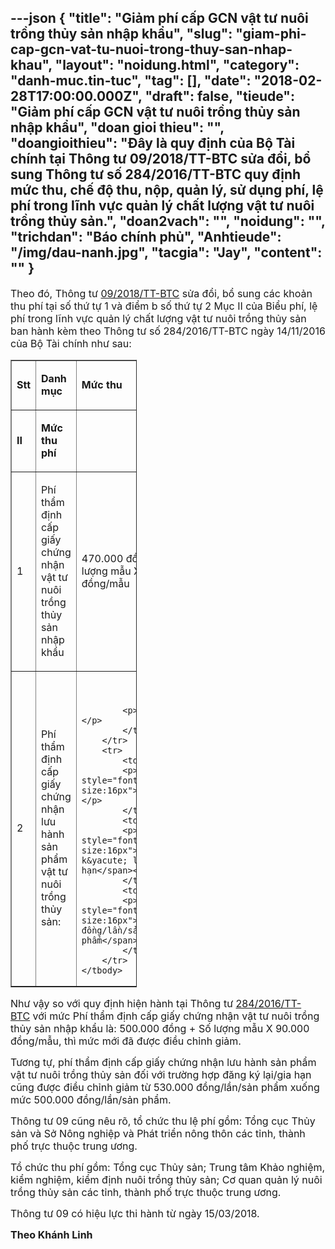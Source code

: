 ---json
{
    "title": "Giảm phí cấp GCN vật tư nuôi trồng thủy sản nhập khẩu",
    "slug": "giam-phi-cap-gcn-vat-tu-nuoi-trong-thuy-san-nhap-khau",
    "layout": "noidung.html",
    "category": "danh-muc.tin-tuc",
    "tag": [],
    "date": "2018-02-28T17:00:00.000Z",
    "draft": false,
    "tieude": "Giảm phí cấp GCN vật tư nuôi trồng thủy sản nhập khẩu",
    "doan gioi thieu": "",
    "doangioithieu": "Đây là quy định của Bộ Tài chính tại Thông tư 09/2018/TT-BTC sửa đổi, bổ sung Thông tư số 284/2016/TT-BTC quy định mức thu, chế độ thu, nộp, quản lý, sử dụng phí, lệ phí trong lĩnh vực quản lý chất lượng vật tư nuôi trồng thủy sản.",
    "doan2vach": "",
    "noidung": "",
    "trichdan": "Báo chính phủ",
    "Anhtieude": "/img/dau-nanh.jpg",
    "tacgia": "Jay",
    "__content__": ""
}
---
<p><span style="font-size:16px">Theo đ&oacute;, Th&ocirc;ng tư&nbsp;<a href="https://thuvienphapluat.vn/van-ban/Thue-Phi-Le-Phi/Thong-tu-09-2018-TT-BTC-sua-doi-284-2016-TT-BTC-phi-le-phi-trong-vat-tu-nuoi-trong-thuy-san-374574.aspx">09/2018/TT-BTC</a>&nbsp;sửa đổi, bổ sung c&aacute;c khoản thu ph&iacute; tại số thứ tự 1 v&agrave; điểm b số thứ tự 2 Mục II của Biểu ph&iacute;, lệ ph&iacute; trong lĩnh vực quản l&yacute; chất lượng vật tư nu&ocirc;i trồng thủy sản ban h&agrave;nh k&egrave;m theo Th&ocirc;ng tư số 284/2016/TT-BTC ng&agrave;y 14/11/2016 của Bộ T&agrave;i ch&iacute;nh như sau:</span></p>

<table border="1" cellpadding="0" cellspacing="0" style="width:40%">
	<tbody>
		<tr>
			<td>
			<p><span style="font-size:16px"><strong>Stt</strong></span></p>
			</td>
			<td>
			<p><span style="font-size:16px"><strong>Danh mục</strong></span></p>
			</td>
			<td>
			<p><span style="font-size:16px"><strong>Mức thu</strong></span></p>
			</td>
		</tr>
		<tr>
			<td>
			<p><span style="font-size:16px"><strong>II</strong></span></p>
			</td>
			<td>
			<p><span style="font-size:16px"><strong>Mức thu ph&iacute;</strong></span></p>
			</td>
			<td>
			<p>&nbsp;</p>
			</td>
		</tr>
		<tr>
			<td>
			<p><span style="font-size:16px">1</span></p>
			</td>
			<td>
			<p><span style="font-size:16px">Ph&iacute; thẩm định cấp giấy chứng nhận vật tư nu&ocirc;i trồng thủy sản nhập khẩu</span></p>
			</td>
			<td>
			<p><span style="font-size:16px">470.000 đồng + Số lượng mẫu X 80.000 đồng/mẫu</span></p>
			</td>
		</tr>
		<tr>
			<td>
			<p><span style="font-size:16px">2</span></p>
			</td>
			<td>
			<p><span style="font-size:16px">Ph&iacute; thẩm định cấp giấy chứng nhận lưu h&agrave;nh sản phẩm vật tư nu&ocirc;i trồng thủy sản:</span></p>
			</td>
			<td>
			<p>&nbsp;</p>

			<p>&nbsp;</p>
			</td>
		</tr>
		<tr>
			<td>
			<p><span style="font-size:16px">b</span></p>
			</td>
			<td>
			<p><span style="font-size:16px">Đăng k&yacute; lại/gia hạn</span></p>
			</td>
			<td>
			<p><span style="font-size:16px">500.000 đồng/lần/sản phẩm</span></p>
			</td>
		</tr>
	</tbody>
</table>

<p><span style="font-size:16px">Như vậy so với quy định hiện h&agrave;nh tại Th&ocirc;ng tư&nbsp;<a href="https://thuvienphapluat.vn/van-ban/Thue-Phi-Le-Phi/Thong-tu-284-2016-TT-BTC-quan-ly-su-dung-phi-le-phi-quan-ly-chat-luong-vat-tu-nuoi-trong-thuy-san-333893.aspx">284/2016/TT-BTC</a>&nbsp;với mức Ph&iacute; thẩm định cấp giấy chứng nhận vật tư nu&ocirc;i trồng thủy sản nhập khẩu l&agrave;: 500.000 đồng + Số lượng mẫu X 90.000 đồng/mẫu, th&igrave; mức mới đ&atilde; được điều chỉnh giảm.</span></p>

<p><span style="font-size:16px">Tương tự, ph&iacute; thẩm định cấp giấy chứng nhận lưu h&agrave;nh sản phẩm vật tư nu&ocirc;i trồng thủy sản đối với trường hợp đăng k&yacute; lại/gia hạn cũng được điều chỉnh giảm từ 530.000 đồng/lần/sản phẩm xuống mức 500.000 đồng/lần/sản phẩm.</span></p>

<p><span style="font-size:16px">Th&ocirc;ng tư 09 cũng n&ecirc;u r&otilde;, tổ chức thu lệ ph&iacute; gồm: Tổng cục Thủy sản v&agrave; Sở N&ocirc;ng nghiệp v&agrave; Ph&aacute;t triển n&ocirc;ng th&ocirc;n c&aacute;c tỉnh, th&agrave;nh phố trực thuộc trung ương.</span></p>

<p><span style="font-size:16px">Tổ chức thu ph&iacute; gồm: Tổng cục Thủy sản; Trung t&acirc;m Khảo nghiệm, kiểm nghiệm, kiểm định nu&ocirc;i trồng thủy sản; Cơ quan quản l&yacute; nu&ocirc;i trồng thủy sản c&aacute;c tỉnh, th&agrave;nh phố trực thuộc trung ương.</span></p>

<p><span style="font-size:16px">Th&ocirc;ng tư 09 c&oacute; hiệu lực thi h&agrave;nh từ ng&agrave;y 15/03/2018.</span></p>

<p><span style="font-size:16px"><strong>Theo Kh&aacute;nh Linh</strong></span></p>
